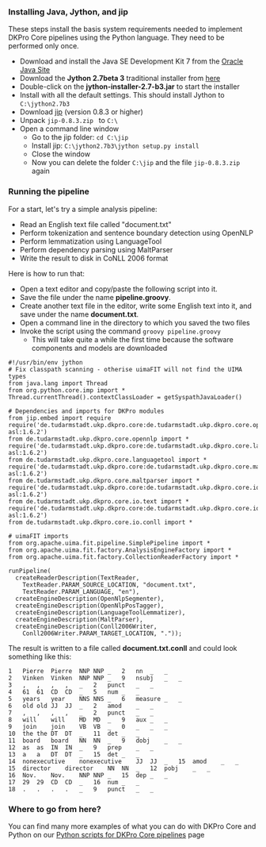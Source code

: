 ### Installing Java, Jython, and jip ###

These steps install the basis system requirements needed to implement DKPro Core pipelines  using the Python language. They need to be performed only once.

  * Download and install the Java SE Development Kit 7 from the [Oracle Java Site](http://www.oracle.com/technetwork/java/javase/downloads/jdk7-downloads-1880260.html)
  * Download the **Jython 2.7beta 3** traditional installer from [here](http://search.maven.org/remotecontent?filepath=org/python/jython-installer/2.7-b3/jython-installer-2.7-b3.jar)
  * Double-click on the **jython-installer-2.7-b3.jar** to start the installer
  * Install with all the default settings. This should install Jython to `C:\jython2.7b3`
  * Download [jip](https://pypi.python.org/pypi/jip) (version 0.8.3 or higher)
  * Unpack `jip-0.8.3.zip ` to `C:\`
  * Open a command line window
    * Go to the jip folder: `cd C:\jip`
    * Install jip: `C:\jython2.7b3\jython setup.py install`
    * Close the window
    * Now you can delete the folder `C:\jip` and the file `jip-0.8.3.zip ` again

### Running the pipeline ###

For a start, let's try a simple analysis pipeline:

  * Read an English text file called "document.txt"
  * Perform tokenization and sentence boundary detection using OpenNLP
  * Perform lemmatization using LanguageTool
  * Perform dependency parsing using MaltParser
  * Write the result to disk in CoNLL 2006 format

Here is how to run that:

  * Open a text editor and copy/paste the following script into it.
  * Save the file under the name **pipeline.groovy**.
  * Create another text file in the editor, write some English text into it, and save under the name **document.txt**.
  * Open a command line in the directory to which you saved the two files
  * Invoke the script using the command `groovy pipeline.groovy`
    * This will take quite a while the first time because the software components and models are downloaded

```
#!/usr/bin/env jython
# Fix classpath scanning - otherise uimaFIT will not find the UIMA types
from java.lang import Thread
from org.python.core.imp import *
Thread.currentThread().contextClassLoader = getSyspathJavaLoader()

# Dependencies and imports for DKPro modules
from jip.embed import require
require('de.tudarmstadt.ukp.dkpro.core:de.tudarmstadt.ukp.dkpro.core.opennlp-asl:1.6.2')
from de.tudarmstadt.ukp.dkpro.core.opennlp import *
require('de.tudarmstadt.ukp.dkpro.core:de.tudarmstadt.ukp.dkpro.core.languagetool-asl:1.6.2')
from de.tudarmstadt.ukp.dkpro.core.languagetool import *
require('de.tudarmstadt.ukp.dkpro.core:de.tudarmstadt.ukp.dkpro.core.maltparser-asl:1.6.2')
from de.tudarmstadt.ukp.dkpro.core.maltparser import *
require('de.tudarmstadt.ukp.dkpro.core:de.tudarmstadt.ukp.dkpro.core.io.text-asl:1.6.2')
from de.tudarmstadt.ukp.dkpro.core.io.text import *
require('de.tudarmstadt.ukp.dkpro.core:de.tudarmstadt.ukp.dkpro.core.io.conll-asl:1.6.2')
from de.tudarmstadt.ukp.dkpro.core.io.conll import *

# uimaFIT imports
from org.apache.uima.fit.pipeline.SimplePipeline import *
from org.apache.uima.fit.factory.AnalysisEngineFactory import *
from org.apache.uima.fit.factory.CollectionReaderFactory import *

runPipeline(
  createReaderDescription(TextReader,
    TextReader.PARAM_SOURCE_LOCATION, "document.txt",
    TextReader.PARAM_LANGUAGE, "en"),
  createEngineDescription(OpenNlpSegmenter),
  createEngineDescription(OpenNlpPosTagger),
  createEngineDescription(LanguageToolLemmatizer),
  createEngineDescription(MaltParser),
  createEngineDescription(Conll2006Writer,
    Conll2006Writer.PARAM_TARGET_LOCATION, "."));
```

The result is written to a file called **document.txt.conll** and could look something like this:

```
1	Pierre	Pierre	NNP	NNP	_	2	nn	_	_
2	Vinken	Vinken	NNP	NNP	_	9	nsubj	_	_
3	,	,	,	,	_	2	punct	_	_
4	61	61	CD	CD	_	5	num	_	_
5	years	year	NNS	NNS	_	6	measure	_	_
6	old	old	JJ	JJ	_	2	amod	_	_
7	,	,	,	,	_	2	punct	_	_
8	will	will	MD	MD	_	9	aux	_	_
9	join	join	VB	VB	_	0	_	_	_
10	the	the	DT	DT	_	11	det	_	_
11	board	board	NN	NN	_	9	dobj	_	_
12	as	as	IN	IN	_	9	prep	_	_
13	a	a	DT	DT	_	15	det	_	_
14	nonexecutive	nonexecutive	JJ	JJ	_	15	amod	_	_
15	director	director	NN	NN	_	12	pobj	_	_
16	Nov.	Nov.	NNP	NNP	_	15	dep	_	_
17	29	29	CD	CD	_	16	num	_	_
18	.	.	.	.	_	9	punct	_	_
```


### Where to go from here? ###

You can find many more examples of what you can do with DKPro Core and Python on our [Python scripts for DKPro Core pipelines](DKProPythonCookbook.md) page